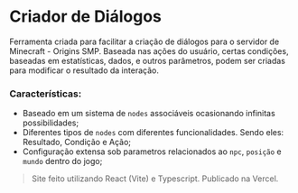 # Criador de Diálogos

Ferramenta criada para facilitar a criação de diálogos para o servidor de Minecraft - Origins SMP. Baseada nas ações do usuário, certas condições, baseadas em estatísticas, dados, e outros parâmetros, podem ser criadas para modificar o resultado da interação.

### Características:
- Baseado em um sistema de `nodes` associáveis ocasionando infinitas possibilidades;
- Diferentes tipos de `nodes` com diferentes funcionalidades. Sendo eles: Resultado, Condição e Ação;
- Configuração extensa sob parametros relacionados ao `npc`, `posição` e `mundo` dentro do jogo;

> Site feito utilizando React (Vite) e Typescript. Publicado na Vercel.
